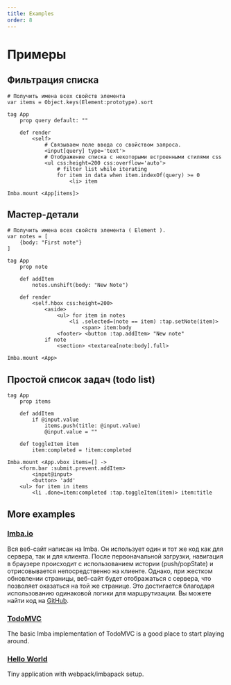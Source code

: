 ```yaml
---
title: Examples
order: 8
---
```


# Примеры

## Фильтрация списка

```imba
# Получить имена всех свойств элемента
var items = Object.keys(Element:prototype).sort

tag App
    prop query default: ""

    def render
        <self>
            # Связываем поле ввода со свойством запроса.
            <input[query] type='text'>
            # Отображение списка с некоторыми встроенными стилями css
            <ul css:height=200 css:overflow='auto'>
                # filter list while iterating
                for item in data when item.indexOf(query) >= 0
                    <li> item

Imba.mount <App[items]>
```


## Мастер-детали

```imba
# Получить имена всех свойств элемента ( Element ).
var notes = [
    {body: "First note"}
]

tag App
    prop note

    def addItem
        notes.unshift(body: "New Note")

    def render
        <self.hbox css:height=200>
            <aside>
                <ul> for item in notes
                    <li .selected=(note == item) :tap.setNote(item)>
                        <span> item:body
                <footer> <button :tap.addItem> "New note"
            if note
                <section> <textarea[note:body].full>

Imba.mount <App>
```


## Простой список задач (todo list)

```imba
tag App
    prop items

    def addItem
        if @input.value
            items.push(title: @input.value)
            @input.value = ""

    def toggleItem item
        item:completed = !item:completed

Imba.mount <App.vbox items=[] ->
    <form.bar :submit.prevent.addItem>
        <input@input>
        <button> 'add'
    <ul> for item in items
        <li .done=item:completed :tap.toggleItem(item)> item:title
```

## More examples

### [Imba.io](https://github.com/somebee/imba.io)

Вся веб-сайт написан на Imba. Он использует один и тот же код как для сервера, так и для клиента. После первоначальной загрузки, навигация в браузере происходит с использованием истории (push/popState) и отрисовывается непосредственно на клиенте. Однако, при жестком обновлении страницы, веб-сайт будет отображаться с сервера, что позволяет оказаться на той же странице. Это достигается благодаря использованию одинаковой логики для маршрутизации. Вы можете найти код на [GitHub](https://github.com/somebee/imba.io).

### [TodoMVC](https://github.com/somebee/todomvc-imba)

The basic Imba implementation of TodoMVC is a good place to start playing around.

### [Hello World](https://github.com/imba/hello-world-imba)

Tiny application with webpack/imbapack setup.
